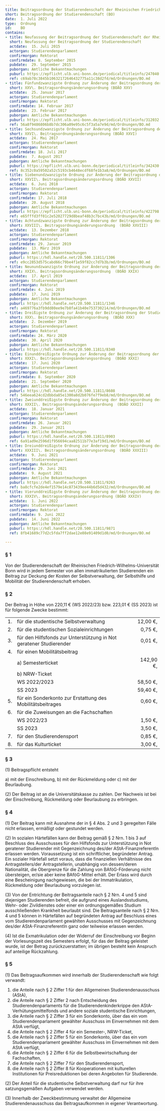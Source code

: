 ```yaml
---
title: Beitragsordnung der Studierendenschaft der Rheinischen Friedrich-Wilhelms-Universität Bonn
short: Beitragsordnung der Studierendenschaft (BO)
date:  1. Juli 2022
type:  Ordnung
id:    BO
contains:
- title: Neufassung der Beitragsordnung der Studierendenschaft der Rheinischen Friedrich-Wilhelms-Universität Bonn
  short: Neufassung der Beitragsordnung der Studierendenschaft
  actdate:  15. Juli 2015
  actorgan: Studierendenparlament
  confirmorgan: Rektorat
  confirmdate: 8. September 2015
  pubdate:  29. September 2015
  puborgan: Amtliche Bekanntmachungen
  puburl: https://epflicht.ulb.uni-bonn.de/periodical/titleinfo/247040
  ref: c69ab78c3845b10632172646432775a11c38d2fd/md/Ordnungen/BO.md
- title: Fünfundzwanzigste Ordnung zur Änderung der Beitragsordnung der Studierendenschaft der Rheinischen Friedrich-Wilhelms-Universität Bonn - XXV. Beitragsordnungsänderungsordnung (BOÄO XXV) -
  short: XXV\. Beitragsordnungsänderungsordnung (BOÄO XXV)
  actdate:  25. Januar 2017
  actorgan: Studierendenparlament
  confirmorgan: Rektorat
  confirmdate: 14. Februar 2017
  pubdate:  23. Februar 2017
  puborgan: Amtliche Bekanntmachungen
  puburl: https://epflicht.ulb.uni-bonn.de/periodical/titleinfo/312032
  ref: 56a8f9486806b8b7dc306a09e95c6c5f3a5a7e9d/md/Ordnungen/BO.md
- title: Sechsundzwanzigste Ordnung zur Änderung der Beitragsordnung der Studierendenschaft der Rheinischen Friedrich-Wilhelms-Universität Bonn - XXVI. Beitragsordnungsänderungsordnung (BOÄO XXVI) -
  short: XXVI\. Beitragsordnungsänderungsordnung (BOÄO XXVI)
  actdate:  24. Mai 2017
  actorgan: Studierendenparlament
  confirmorgan: Rektorat
  confirmdate: 18. Juli 2017
  pubdate:  7. August 2017
  puborgan: Amtliche Bekanntmachungen
  puburl: https://epflicht.ulb.uni-bonn.de/periodical/titleinfo/342430
  ref: 8c352c0a59502a52c5193cb4648ecdf68fe1b3a8/md/Ordnungen/BO.md
- title: Siebenundzwanzigste Ordnung zur Änderung der Beitragsordnung der Studierendenschaft der Rheinischen Friedrich-Wilhelms-Universität Bonn - XXVII. Beitragsordnungsänderungsordnung (BOÄO XXVII) -
  short: XXVII\. Beitragsordnungsänderungsordnung (BOÄO XXVII)
  actdate:  6. Juni 2018
  actorgan: Studierendenparlament
  confirmorgan: Rektorat
  confirmdate: 17. Juli 2018
  pubdate:  20. August 2018
  puborgan: Amtliche Bekanntmachungen
  puburl: https://epflicht.ulb.uni-bonn.de/periodical/titleinfo/422798
  ref: e65fffd3ff01c2e52027729d8beaf48b3c7bc43b/md/Ordnungen/BO.md
- title: Achtundzwanzigste Ordnung zur Änderung der Beitragsordnung der Studierendenschaft der Rheinischen Friedrich-Wilhelms-Universität Bonn - XXVIII. Beitragsordnungsänderungsordnung  (BOÄO XXVIII) -
  short: XXVIII\. Beitragsordnungsänderungsordnung  (BOÄO XXVIII)
  actdate:  13. Dezember 2018
  actorgan: Studierendenparlament
  confirmorgan: Rektorat
  confirmdate: 29. Januar 2019
  pubdate:  13. März 2019
  puborgan: Amtliche Bekanntmachungen
  puburl: https://hdl.handle.net/20.500.11811/1306
  ref: e9cc2853d575cabd66c79be4f1e59f82cc7d7b3b/md/Ordnungen/BO.md
- title: Neunundzwanzigste Ordnung zur Änderung der Beitragsordnung der Studierendenschaft der Rheinischen Friedrich-Wilhelms-Universität Bonn - XXIX. Beitragsordnungsänderungsordnung  (BOÄO XXIX) -
  short: XXIX\. Beitragsordnungsänderungsordnung  (BOÄO XXIX)
  actdate:  17. April 2019
  actorgan: Studierendenparlament
  confirmorgan: Rektorat
  confirmdate: 4. Juni 2019
  pubdate:  17. Juni 2019
  puborgan: Amtliche Bekanntmachungen
  puburl: https://hdl.handle.net/20.500.11811/1346
  ref: a469776a3fb9dd80ee9e7b8fa41b40e753730214/md/Ordnungen/BO.md
- title: Dreißigste Ordnung zur Änderung der Beitragsordnung der Studierendenschaft der Rheinischen Friedrich-Wilhelms-Universität Bonn - XXX. Beitragsordnungsänderungsordnung  (BOÄO XXX) -
  short: XXX\. Beitragsordnungsänderungsordnung  (BOÄO XXX)
  actdate:  2. Dezember 2019
  actorgan: Studierendenparlament
  confirmorgan: Rektorat
  confirmdate: 24. März 2020
  pubdate:  30. April 2020
  puborgan: Amtliche Bekanntmachungen
  puburl: https://hdl.handle.net/20.500.11811/8340
- title: Einunddreißigste Ordnung zur Änderung der Beitragsordnung der Studierendenschaft der Rheinischen Friedrich-Wilhelms-Universität Bonn - XXXI. Beitragsordnungsänderungsordnung  (BOÄO XXXI) -
  short: XXXI\. Beitragsordnungsänderungsordnung  (BOÄO XXXI)
  actdate:  17. Juni 2020
  actorgan: Studierendenparlament
  confirmorgan: Rektorat
  confirmdate: 8. September 2020
  pubdate:  21. September 2020
  puborgan: Amtliche Bekanntmachungen
  puburl: https://hdl.handle.net/20.500.11811/8608
  ref: 546eea624cd2dbbda85e1300a8d2b076fe7f9eb8/md/Ordnungen/BO.md
- title: Zweiunddreißigste Ordnung zur Änderung der Beitragsordnung der Studierendenschaft der Rheinischen Friedrich-Wilhelms-Universität Bonn - XXXII. Beitragsordnungsänderungsordnung  (BOÄO XXXII) -
  short: XXXII\. Beitragsordnungsänderungsordnung  (BOÄO XXXII)
  actdate:  18. Januar 2021
  actorgan: Studierendenparlament
  confirmorgan: Rektorat
  confirmdate: 26. Januar 2021
  pubdate:  29. Januar 2021
  puborgan: Amtliche Bekanntmachungen
  puburl: https://hdl.handle.net/20.500.11811/8903
  ref: 6a91ad9e2596d1f956694caa82511b77e3af19d1/md/Ordnungen/BO.md
- title: Dreiunddreißigste Ordnung zur Änderung der Beitragsordnung der Studierendenschaft der Rheinischen Friedrich-Wilhelms-Universität Bonn - XXXIII. Beitragsordnungsänderungsordnung  (BOÄO XXXIII) -
  short: XXXIII\. Beitragsordnungsänderungsordnung  (BOÄO XXXIII)
  actdate:  9. Juni 2021
  actorgan: Studierendenparlament
  confirmorgan: Rektorat
  confirmdate: 29. Juni 2021
  pubdate:  9. August 2021
  puborgan: Amtliche Bekanntmachungen
  puburl: https://hdl.handle.net/20.500.11811/9263
  ref: ba8cfcfe2de4ef1579e14c873439ee44b6d5d432/md/Ordnungen/BO.md
- title: Vierunddreißigste Ordnung zur Änderung der Beitragsordnung der Studierendenschaft der Rheinischen Friedrich-Wilhelms-Universität Bonn - XXXIV. Beitragsordnungsänderungsordnung (BOÄO XXXIV) -
  short: XXXIV\. Beitragsordnungsänderungsordnung (BOÄO XXXIV)
  actdate:  1. Juni 2022
  actorgan: Studierendenparlament
  confirmorgan: Rektorat
  confirmdate: 9. Juni 2022
  pubdate:  14. Juni 2022
  puborgan: Amtliche Bekanntmachungen
  puburl: https://hdl.handle.net/20.500.11811/9871
  ref: 8fb41689c77d2c5fda7ff2dae12e08e91409d1d0/md/Ordnungen/BO.md

---
```


### § 1

Von der Studierendenschaft der Rheinischen Friedrich-Wilhelms-Universität Bonn wird in
jedem Semester von allen immatrikulierten Studierenden ein Beitrag zur Deckung der
Kosten der Selbstverwaltung, der Selbsthilfe und Mobilität der Studierendenschaft erhoben.


### § 2

Der Beitrag in Höhe von 220,11 € (WS 2022/23) bzw. 223,01 € (SS 2023) ist für folgende Zwecke bestimmt:

|   |                                                                           |         |
|:--|:--------------------------------------------------------------------------|--------:|
|1. |für die studentische Selbstverwaltung                                      | 12,00 €,|
|2. |für die studentischen Sozialeinrichtungen                                  |  0,75 €,|
|3. |für den Hilfsfonds zur Unterstützung in Not geratener Studierender         |  0,01 €,|
|4. |für einen Mobilitätsbeitrag                                                |         |
|   |a) Semesterticket                                                          |142,90 €,|
|   |b) NRW-Ticket                                                              |         |
|   |   WS 2022/2023                                                            | 58,50 €,|
|   |   SS 2023                                                                 | 59,40 €,|
|5. |für ein Sonderkonto zur Erstattung des Mobilitätsbeitrages                 |  0,60 €,|
|6. |für die Zuweisungen an die Fachschaften                                    |         |
|   |WS 2022/23                                                                 |  1,50 €,|
|   |SS 2023                                                                    |  3,50 €,|
|7. |für den Studierendensport                                                  |  0,85 €,|
|8. |für das Kulturticket                                                       |  3,00 €,|


### § 3

(1) Beitragspflicht entsteht

a) mit der Einschreibung,
b) mit der Rückmeldung oder
c) mit der Beurlaubung.

(2) Der Beitrag ist an die Universitätskasse zu zahlen. Der Nachweis ist bei der
Einschreibung, Rückmeldung oder Beurlaubung zu erbringen.


### § 4

(1) Der Beitrag kann mit Ausnahme der in § 4 Abs. 2 und 3 geregelten Fälle nicht
erlassen, ermäßigt oder gestundet werden.

(2) In sozialen Härtefällen kann der Beitrag gemäß § 2 Nrn. 1 bis 3 auf Beschluss des
Ausschusses für den Hilfsfonds zur Unterstützung in Not geratener Studierender mit
Gegenzeichnung des/der AStA-FinanzreferentIn erlassen werden. Voraussetzung ist ein
schriftlicher, begründeter Antrag. Ein sozialer Härtefall setzt voraus, dass die finanziellen
Verhältnisse des Antragstellers/der Antragstellerin, unabhängig von dessen/deren
Nationalität, die Obergrenze für die Zahlung von BAföG-Förderung nicht übersteigen, er/sie
aber keine BAföG-Mittel erhält. Der Erlass wird durch eine Bescheinigung nachgewiesen, die
bei der Immatrikulation, Rückmeldung oder Beurlaubung vorzulegen ist.

(3) Von der Entrichtung der Beitragsanteile nach § 2 Nrn. 4 und 5 sind diejenigen
Studierenden befreit, die aufgrund eines Auslandsstudiums, Wehr- oder Zivildienstes oder
einer ein ordnungsgemäßes Studium ausschließenden Krankheit beurlaubt sind. Die
Beitragsanteile nach § 2 Nrn. 4 und 5 können in Härtefällen auf begründeten Antrag auf
Beschluss eines vom Studierendenparlament gewählten Ausschusses mit Gegenzeichnung
des/der AStA-FinanzreferentIn ganz oder teilweise erlassen werden.

(4) Ist die Exmatrikulation oder der Widerruf der Einschreibung vor Beginn der
Vorlesungszeit des Semesters erfolgt, für das der Beitrag geleistet wurde, ist der Betrag
zurückzuerstatten; im übrigen besteht kein Anspruch auf anteilige Rückzahlung.


### § 5

(1) Das Beitragsaufkommen wird innerhalb der Studierendenschaft wie folgt verwandt:

1. die Anteile nach § 2 Ziffer 1 für den Allgemeinen Studierendenausschuss (AStA),
2. die Anteile nach § 2 Ziffer 2 nach Entscheidung des Studierendenparlaments für die Studierendenkinderkrippe den AStA-Verhütungsmittelfonds und andere soziale studentische Einrichtungen,
3. die Anteile nach § 2 Ziffer 3 für ein Sonderkonto, über das ein vom Studierendenparlament gewählter Ausschuss im Einvernehmen mit dem AStA verfügt,
4. die Anteile nach § 2 Ziffer 4 für ein Semester-, NRW-Ticket,
5. die Anteile nach § 2 Ziffer 5 für ein Sonderkonto, über das ein vom Studierendenparlament gewählter Ausschuss im Einvernehmen mit dem AStA verfügt,
6. die Anteile nach § 2 Ziffer 6 für die Selbstbewirtschaftung der Fachschaften,
7. die Anteile nach § 2 Ziffer 7 für den Studierendensport,
8. die Anteile nach § 2 Ziffer 8 für Kooperationen mit kulturellen Institutionen für Preisreduktionen bei deren Angeboten für Studierende.

(2) Der Anteil für die studentische Selbstverwaltung darf nur für ihre satzungsgemäßen
Aufgaben verwendet werden.

(3) Innerhalb der Zweckbestimmung verwaltet der Allgemeine Studierendenausschuss das
Beitragsaufkommen in eigener Verantwortung.
